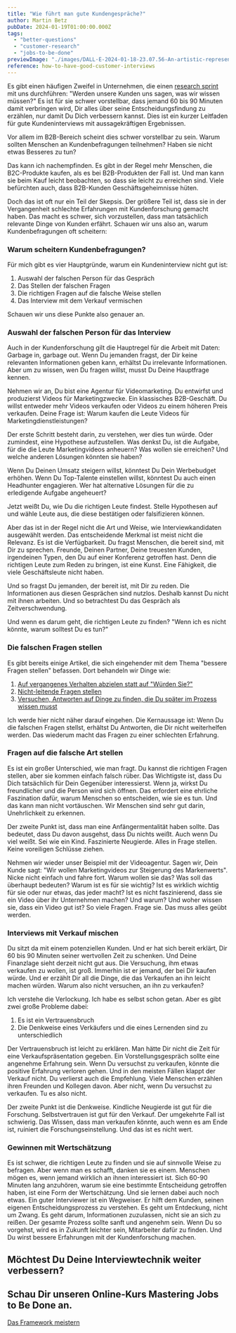 ```yaml
---
title: "Wie führt man gute Kundengespräche?"
author: Martin Betz
pubDate: 2024-01-19T01:00:00.000Z
tags:
  - "better-questions"
  - "customer-research"
  - "jobs-to-be-done"
previewImage: "./images/DALL·E-2024-01-18-23.07.56-An-artistic-representation-of-a-customer-research-interview-situation-illustrated-in-a-watercolor-style-with-a-slightly-geometric-approach.-The-scene.png"
reference: how-to-have-good-customer-interviews
---
```


Es gibt einen häufigen Zweifel in Unternehmen, die einen [research sprint](/leistungen/customer-research-sprints/) mit uns durchführen: "Werden unsere Kunden uns sagen, was wir wissen müssen?" Es ist für sie schwer vorstellbar, dass jemand 60 bis 90 Minuten damit verbringen wird, Dir alles über seine Entscheidungsfindung zu erzählen, nur damit Du Dich verbessern kannst. Dies ist ein kurzer Leitfaden für gute Kundeninterviews mit aussagekräftigen Ergebnissen.

Vor allem im B2B-Bereich scheint dies schwer vorstellbar zu sein. Warum sollten Menschen an Kundenbefragungen teilnehmen? Haben sie nicht etwas Besseres zu tun?

Das kann ich nachempfinden. Es gibt in der Regel mehr Menschen, die B2C-Produkte kaufen, als es bei B2B-Produkten der Fall ist. Und man kann sie beim Kauf leicht beobachten, so dass sie leicht zu erreichen sind. Viele befürchten auch, dass B2B-Kunden Geschäftsgeheimnisse hüten.

Doch das ist oft nur ein Teil der Skepsis. Der größere Teil ist, dass sie in der Vergangenheit schlechte Erfahrungen mit Kundenforschung gemacht haben. Das macht es schwer, sich vorzustellen, dass man tatsächlich relevante Dinge von Kunden erfährt. Schauen wir uns also an, warum Kundenbefragungen oft scheitern:

### Warum scheitern Kundenbefragungen?

Für mich gibt es vier Hauptgründe, warum ein Kundeninterview nicht gut ist:

1. Auswahl der falschen Person für das Gespräch
2. Das Stellen der falschen Fragen
3. Die richtigen Fragen auf die falsche Weise stellen
4. Das Interview mit dem Verkauf vermischen

Schauen wir uns diese Punkte also genauer an.

### Auswahl der falschen Person für das Interview

Auch in der Kundenforschung gilt die Hauptregel für die Arbeit mit Daten: Garbage in, garbage out. Wenn Du jemanden fragst, der Dir keine relevanten Informationen geben kann, erhältst Du irrelevante Informationen. Aber um zu wissen, wen Du fragen willst, musst Du Deine Hauptfrage kennen.

Nehmen wir an, Du bist eine Agentur für Videomarketing. Du entwirfst und produzierst Videos für Marketingzwecke. Ein klassisches B2B-Geschäft. Du willst entweder mehr Videos verkaufen oder Videos zu einem höheren Preis verkaufen. Deine Frage ist: Warum kaufen die Leute Videos für Marketingdienstleistungen?

Der erste Schritt besteht darin, zu verstehen, wer dies tun würde. Oder zumindest, eine Hypothese aufzustellen. Was denkst Du, ist die Aufgabe, für die die Leute Marketingvideos anheuern? Was wollen sie erreichen? Und welche anderen Lösungen könnten sie haben?

Wenn Du Deinen Umsatz steigern willst, könntest Du Dein Werbebudget erhöhen. Wenn Du Top-Talente einstellen willst, könntest Du auch einen Headhunter engagieren. Wer hat alternative Lösungen für die zu erledigende Aufgabe angeheuert?

Jetzt weißt Du, wie Du die richtigen Leute findest. Stelle Hypothesen auf und wähle Leute aus, die diese bestätigen oder falsifizieren können.

Aber das ist in der Regel nicht die Art und Weise, wie Interviewkandidaten ausgewählt werden. Das entscheidende Merkmal ist meist nicht die Relevanz. Es ist die Verfügbarkeit. Du fragst Menschen, die bereit sind, mit Dir zu sprechen. Freunde, Deinen Partner, Deine treuesten Kunden, irgendeinen Typen, den Du auf einer Konferenz getroffen hast. Denn die richtigen Leute zum Reden zu bringen, ist eine Kunst. Eine Fähigkeit, die viele Geschäftsleute nicht haben.

Und so fragst Du jemanden, der bereit ist, mit Dir zu reden. Die Informationen aus diesen Gesprächen sind nutzlos. Deshalb kannst Du nicht mit ihnen arbeiten. Und so betrachtest Du das Gespräch als Zeitverschwendung.

Und wenn es darum geht, die richtigen Leute zu finden? "Wenn ich es nicht könnte, warum solltest Du es tun?"

### Die falschen Fragen stellen

Es gibt bereits einige Artikel, die sich eingehender mit dem Thema "bessere Fragen stellen" befassen. Dort behandeln wir Dinge wie:

1. [Auf vergangenes Verhalten abzielen statt auf "Würden Sie?"](/blog/fuenf-schritte-um-bessere-fragen-zu-stellen/)
2. [Nicht-leitende Fragen stellen](/blog/wuerden-sie-lieber-einen-delphin-essen-oder-unser-produkt-kaufen/)
3. [Versuchen, Antworten auf Dinge zu finden, die Du später im Prozess wissen musst](/blog/strukturierung-ungelernter-informationen/)

Ich werde hier nicht näher darauf eingehen. Die Kernaussage ist: Wenn Du die falschen Fragen stellst, erhältst Du Antworten, die Dir nicht weiterhelfen werden. Das wiederum macht das Fragen zu einer schlechten Erfahrung.

### Fragen auf die falsche Art stellen

Es ist ein großer Unterschied, wie man fragt. Du kannst die richtigen Fragen stellen, aber sie kommen einfach falsch rüber. Das Wichtigste ist, dass Du Dich tatsächlich für Dein Gegenüber interessierst. Wenn ja, wirkst Du freundlicher und die Person wird sich öffnen. Das erfordert eine ehrliche Faszination dafür, warum Menschen so entscheiden, wie sie es tun. Und das kann man nicht vortäuschen. Wir Menschen sind sehr gut darin, Unehrlichkeit zu erkennen.

Der zweite Punkt ist, dass man eine Anfängermentalität haben sollte. Das bedeutet, dass Du davon ausgehst, dass Du nichts weißt. Auch wenn Du viel weißt. Sei wie ein Kind. Faszinierte Neugierde. Alles in Frage stellen. Keine voreiligen Schlüsse ziehen.

Nehmen wir wieder unser Beispiel mit der Videoagentur. Sagen wir, Dein Kunde sagt: "Wir wollen Marketingvideos zur Steigerung des Markenwerts". Nicke nicht einfach und fahre fort. Warum wollen sie das? Was soll das überhaupt bedeuten? Warum ist es für sie wichtig? Ist es wirklich wichtig für sie oder nur etwas, das jeder macht? Ist es nicht faszinierend, dass sie ein Video über ihr Unternehmen machen? Und warum? Und woher wissen sie, dass ein Video gut ist? So viele Fragen. Frage sie. Das muss alles geübt werden.

### Interviews mit Verkauf mischen

Du sitzt da mit einem potenziellen Kunden. Und er hat sich bereit erklärt, Dir 60 bis 90 Minuten seiner wertvollen Zeit zu schenken. Und Deine Finanzlage sieht derzeit nicht gut aus. Die Versuchung, ihm etwas verkaufen zu wollen, ist groß. Immerhin ist er jemand, der bei Dir kaufen würde. Und er erzählt Dir all die Dinge, die das Verkaufen an ihn leicht machen würden. Warum also nicht versuchen, an ihn zu verkaufen?

Ich verstehe die Verlockung. Ich habe es selbst schon getan. Aber es gibt zwei große Probleme dabei:

1. Es ist ein Vertrauensbruch
2. Die Denkweise eines Verkäufers und die eines Lernenden sind zu unterschiedlich

Der Vertrauensbruch ist leicht zu erklären. Man hätte Dir nicht die Zeit für eine Verkaufspräsentation gegeben. Ein Vorstellungsgespräch sollte eine angenehme Erfahrung sein. Wenn Du versuchst zu verkaufen, könnte die positive Erfahrung verloren gehen. Und in den meisten Fällen klappt der Verkauf nicht. Du verlierst auch die Empfehlung. Viele Menschen erzählen ihren Freunden und Kollegen davon. Aber nicht, wenn Du versuchst zu verkaufen. Tu es also nicht.

Der zweite Punkt ist die Denkweise. Kindliche Neugierde ist gut für die Forschung. Selbstvertrauen ist gut für den Verkauf. Der umgekehrte Fall ist schwierig. Das Wissen, dass man verkaufen könnte, auch wenn es am Ende ist, ruiniert die Forschungseinstellung. Und das ist es nicht wert.

### Gewinnen mit Wertschätzung

Es ist schwer, die richtigen Leute zu finden und sie auf sinnvolle Weise zu befragen. Aber wenn man es schafft, danken sie es einem. Menschen mögen es, wenn jemand wirklich an ihnen interessiert ist. Sich 60-90 Minuten lang anzuhören, warum sie eine bestimmte Entscheidung getroffen haben, ist eine Form der Wertschätzung. Und sie lernen dabei auch noch etwas. Ein guter Interviewer ist ein Wegweiser. Er hilft dem Kunden, seinen eigenen Entscheidungsprozess zu verstehen. Es geht um Entdeckung, nicht um Zwang. Es geht darum, Informationen zuzulassen, nicht sie an sich zu reißen. Der gesamte Prozess sollte sanft und angenehm sein. Wenn Du so vorgehst, wird es in Zukunft leichter sein, Mitarbeiter dafür zu finden. Und Du wirst bessere Erfahrungen mit der Kundenforschung machen.

## Möchtest Du Deine Interviewtechnik weiter verbessern?

## Schau Dir unseren Online-Kurs Mastering Jobs to Be Done an.

[Das Framework meistern](/leistungen/mastering-jobs-to-be-done-online-workshop/)
